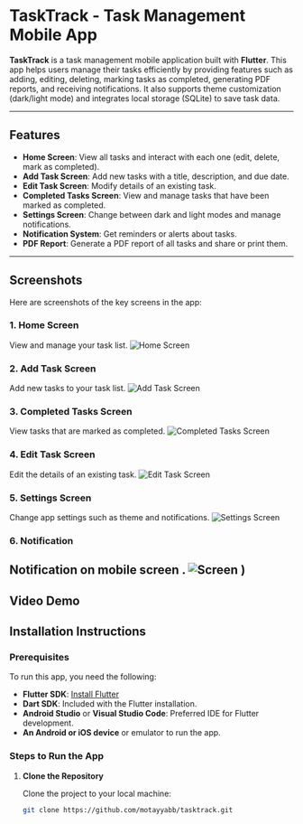 # TaskTrack - Task Management Mobile App

**TaskTrack** is a task management mobile application built with **Flutter**. This app helps users manage their tasks efficiently by providing features such as adding, editing, deleting, marking tasks as completed, generating PDF reports, and receiving notifications. It also supports theme customization (dark/light mode) and integrates local storage (SQLite) to save task data.

---

## Features

- **Home Screen**: View all tasks and interact with each one (edit, delete, mark as completed).
- **Add Task Screen**: Add new tasks with a title, description, and due date.
- **Edit Task Screen**: Modify details of an existing task.
- **Completed Tasks Screen**: View and manage tasks that have been marked as completed.
- **Settings Screen**: Change between dark and light modes and manage notifications.
- **Notification System**: Get reminders or alerts about tasks.
- **PDF Report**: Generate a PDF report of all tasks and share or print them.

---

## Screenshots

Here are screenshots of the key screens in the app:

### 1. **Home Screen**
   View and manage your task list.
   ![Home Screen](![1000098235](https://github.com/user-attachments/assets/e4de2584-ee36-433f-b90b-fed06637ad3a)
)

### 2. **Add Task Screen**
   Add new tasks to your task list.
   ![Add Task Screen](![1000098241](https://github.com/user-attachments/assets/e3aff5e3-82d6-4672-b05b-5d4cc08627d4)
)

### 3. **Completed Tasks Screen**
   View tasks that are marked as completed.
   ![Completed Tasks Screen](![1000098236](https://github.com/user-attachments/assets/56b5edc8-dbb8-4220-86f3-39a9ba6b9cca)
)

### 4. **Edit Task Screen**
   Edit the details of an existing task.
   ![Edit Task Screen](![1000098242](https://github.com/user-attachments/assets/c012d2de-86be-4b2c-ad5d-903860210bcd)
)

### 5. **Settings Screen**
   Change app settings such as theme and notifications.
   ![Settings Screen](![1000098238](https://github.com/user-attachments/assets/b4f059e8-1841-49fb-b9d8-d54f8d994d7d)
)
### 6. **Notification**
   Notification on mobile screen .
   ![Screen](![1000098223](https://github.com/user-attachments/assets/98235a5f-1d28-41b4-99e8-71221e7023be)
)
)
---
## Video Demo

## Installation Instructions

### Prerequisites

To run this app, you need the following:
- **Flutter SDK**: [Install Flutter](https://flutter.dev/docs/get-started/install)
- **Dart SDK**: Included with the Flutter installation.
- **Android Studio** or **Visual Studio Code**: Preferred IDE for Flutter development.
- **An Android or iOS device** or emulator to run the app.

### Steps to Run the App

1. **Clone the Repository**

   Clone the project to your local machine:
   ```bash
   git clone https://github.com/motayyabb/tasktrack.git
